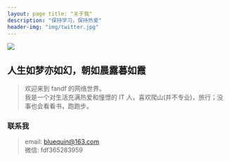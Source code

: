```yaml
---
layout: page title: "关于我"
description: "保持学习，保持热爱"
header-img: "img/twitter.jpg"
---
```


![](https://i.ibb.co/KXdvpg8/20230129150003.png)

## 人生如梦亦如幻，朝如晨露暮如霞

> 欢迎来到 fandf 的网络世界。  
我是一个对生活充满热爱和憧憬的 IT 人，喜欢爬山(并不专业)，旅行；没事也会看看书，跑跑步。

### 联系我

> email: bluequin@163.com  
> 微信: fdf365283959